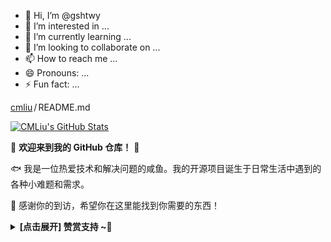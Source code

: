 - 👋 Hi, I’m @gshtwy
- 👀 I’m interested in ...
- 🌱 I’m currently learning ...
- 💞️ I’m looking to collaborate on ...
- 📫 How to reach me ...
- 😄 Pronouns: ...
- ⚡ Fun fact: ...

<!---
gshtwy/gshtwy is a ✨ special ✨ repository because its `README.md` (this file) appears on your GitHub profile.
You can click the Preview link to take a look at your changes.
--->
<!DOCTYPE html>
<html lang="en">
<head>
    <meta charset="UTF-8">
    <meta name="viewport" content="width=device-width, initial-scale=1.0">
    <title>GitHub README</title>
    <!-- Add any necessary stylesheets or scripts here -->
</head>
<body>
    <div>
        <div class="Box mt-4">
            <div class="Box-body p-4">
                <div class="d-flex flex-justify-between">
                    <div class="text-mono text-small mb-3">
                        <a href="/cmliu/cmliu" class="no-underline Link--primary">cmliu</a><span class="color-fg-muted d-inline-block" style="padding:0px 2px;">/</span>README<span class="color-fg-muted">.md</span>
                    </div>
                </div>
                <article class="markdown-body entry-content container-lg f5" itemprop="text">
                    <p dir="auto">
                        <a href="https://github.com/CMLiu">
                            <img src="https://camo.githubusercontent.com/1337b9c12280b7448873d72a135e4e2737d557e282c3ac86917fecb12989c290/68747470733a2f2f6769746875622d726561646d652d73746174732e7a6f68616e2e746563682f6170693f757365726e616d653d636d6c69752673686f775f69636f6e733d7472756526686964653d636f6e74726962732c70727326696e636c7564655f616c6c5f636f6d6d6974733d747275652662675f636f6c6f723d33302c6663623539302c653436343534267469746c655f636f6c6f723d66666626746578745f636f6c6f723d6666662669636f6e5f636f6c6f723d666666" alt="CMLiu's GitHub Stats" data-canonical-src="https://github-readme-stats.zohan.tech/api?username=cmliu&amp;show_icons=true&amp;hide=contribs,prs&amp;include_all_commits=true&amp;bg_color=30,fcb590,e46454&amp;title_color=fff&amp;text_color=fff&amp;icon_color=fff" style="max-width: 100%;">
                        </a>
                    </p>
                    <p dir="auto">🤖 <strong>欢迎来到我的 GitHub 仓库！</strong> 🚀</p>
                    <p dir="auto">🐟️ 我是一位热爱技术和解决问题的咸鱼。我的开源项目诞生于日常生活中遇到的各种小难题和需求。</p>
                    <p dir="auto">🎉 感谢你的到访，希望你在这里能找到你需要的东西！</p>
                    <details>
                        <summary><strong> [点击展开] 赞赏支持 ~🧧</strong></summary>
                        <p dir="auto"><em>我非常感谢您的赞赏和支持，它们将极大地激励我继续创新，持续产生有价值的工作。</em></p>
                        <ul dir="auto">
                            <li><strong>ERC20/BEP20:</strong> <code>0x60ffd0df36fb35550e7fe52ad2faae88a4a91b22</code></li>
                            <li><strong>TRC20:</strong> <code>TDizmMPgy7cVUr5GsagkNGxyg2rJgf4FNf</code></li>
                        </ul>
                        <p dir="auto">🎁 <strong>你的支持是我不断前进的动力！</strong> 💖</p>
                    </details>
                </article>
            </div>
        </div>
    </div>
    <!-- Add any necessary scripts here -->
</body>
</html>

